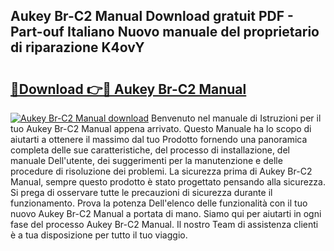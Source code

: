 ## Aukey Br-C2 Manual Download gratuit PDF - Part-ouf Italiano Nuovo manuale del proprietario di riparazione K4ovY

# <h2><a href="http://dfehhd.blite.top/?on=Aukey+Br-C2+Manual">🔗Download 👉🔴 Aukey Br-C2 Manual</a></h2>

[![Aukey Br-C2 Manual download](https://i.imgur.com/lujVjoI.png)](http://dfehhd.blite.top/?on=Aukey+Br-C2+Manual)
Benvenuto nel manuale di Istruzioni per il tuo Aukey Br-C2 Manual appena arrivato. Questo Manuale ha lo scopo di aiutarti a ottenere il massimo dal tuo Prodotto fornendo una panoramica completa delle sue caratteristiche, del processo di installazione, del manuale Dell'utente, dei suggerimenti per la manutenzione e delle procedure di risoluzione dei problemi. La sicurezza prima di Aukey Br-C2 Manual, sempre questo prodotto è stato progettato pensando alla sicurezza. Si prega di osservare tutte le precauzioni di sicurezza durante il funzionamento. Prova la potenza Dell'elenco delle funzionalità con il tuo nuovo Aukey Br-C2 Manual a portata di mano. Siamo qui per aiutarti in ogni fase del processo Aukey Br-C2 Manual. Il nostro Team di assistenza clienti è a tua disposizione per tutto il tuo viaggio.
